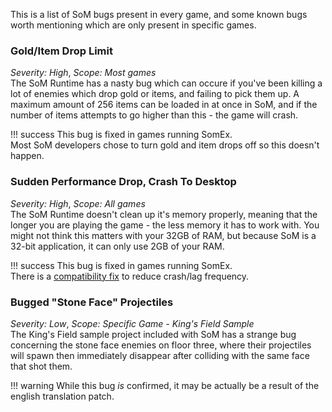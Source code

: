 This is a list of SoM bugs present in every game, and some known bugs worth mentioning which are only present in specific games.

### Gold/Item Drop Limit
_Severity: High_, _Scope: Most games_<br/>
The SoM Runtime has a nasty bug which can occure if you've been killing a lot of enemies which drop gold or items, and failing to pick them up. A maximum amount of 256 items can be loaded in at once in SoM, and if the number of items attempts to go higher than this - the game will crash.

!!! success
    This bug is fixed in games running SomEx.<br/>
    Most SoM developers chose to turn gold and item drops off so this doesn't happen.


### Sudden Performance Drop, Crash To Desktop
_Severity: High_, _Scope: All games_<br/>
The SoM Runtime doesn't clean up it's memory properly, meaning that the longer you are playing the game - the less memory it has to work with. You might not think this matters with your 32GB of RAM, but because SoM is a 32-bit application, it can only use 2GB of your RAM.

!!! success
    This bug is fixed in games running SomEx.<br/>
    There is a [compatibility fix](comp-games.md/#problem-the-game-is-running-like-shitcrashed-after-a-long-session) to reduce crash/lag frequency.

### Bugged "Stone Face" Projectiles
_Severity: Low_, _Scope: Specific Game - King's Field Sample_<br/>
The King's Field sample project included with SoM has a strange bug concerning the stone face enemies on floor three, where their projectiles will spawn then immediately disappear after colliding with the same face that shot them.

!!! warning
    While this bug _is_ confirmed, it may be actually be a result of the english translation patch.